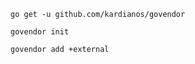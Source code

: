 ```
go get -u github.com/kardianos/govendor
```
```
govendor init
```

```
govendor add +external
```
